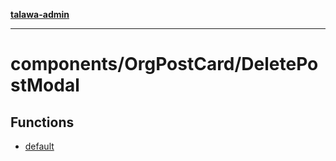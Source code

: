 [**talawa-admin**](../../../README.md)

***

# components/OrgPostCard/DeletePostModal

## Functions

- [default](functions/default.md)
